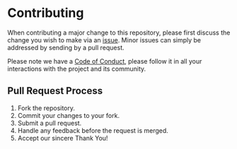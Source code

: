 # Contributing
When contributing a major change to this repository, please first discuss the change you wish to make via an [issue](contributing/ISSUES.md). 
Minor issues can simply be addressed by sending by a pull request.

Please note we have a [Code of Conduct](#code-of-conduct), please follow it in all your interactions with the project and its community.
## Pull Request Process
1. Fork the repository. 
2. Commit your changes to your fork. 
3. Submit a pull request.
4. Handle any feedback before the request is merged.
5. Accept our sincere Thank You!
